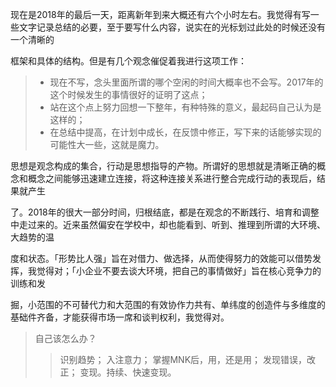 现在是2018年的最后一天，距离新年到来大概还有六个小时左右。我觉得有写一些文字记录总结的必要，至于要写什么内容，说实在的光标划过此处的时候还没有一个清晰的

框架和具体的结构。但是有几个观念催促着我进行这项工作：

> - 现在不写，念头里面所谓的哪个空闲的时间大概率也不会写。2017年的这个时候发生的事情很好的证明了这点；
> - 站在这个点上努力回想一下整年，有种特殊的意义，最起码自己认为是这样的；
> - 在总结中提高，在计划中成长，在反馈中修正，写下来的话能够实现的可能性大一些，这就是魔力。

思想是观念构成的集合，行动是思想指导的产物。所谓好的思想就是清晰正确的概念和概念之间能够迅速建立连接，将这种连接关系进行整合完成行动的表现后，结果就产生

了。2018年的很大一部分时间，归根结底，都是在观念的不断践行、培育和调整中走过来的。近来虽然偏安在学校中，却也能看到、听到、推理到所谓的大环境、大趋势的温

度和状态。「形势比人强」旨在对借力、做选择，从而使得努力的效能可以借势发挥，我觉得对；「小企业不要去谈大环境，把自己的事情做好」旨在核心竞争力的训练和发

掘，小范围的不可替代力和大范围的有效协作力共有、单纬度的创造件与多维度的基础件齐备，才能获得市场一席和谈判权利，我觉得对。

> 自己该怎么办？
> > 识别趋势；
> > 入注意力；
> > 掌握MNK后，用，还是用；
> > 发现错误，改正；
> > 变现。持续、快速变现。
